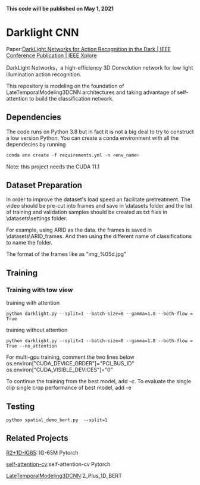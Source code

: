 
**This code will be published on May 1, 2021**

# Darklight CNN

Paper:[DarkLight Networks for Action Recognition in the Dark | IEEE Conference Publication | IEEE Xplore](https://ieeexplore.ieee.org/document/9522760)

DarkLight Networks，a high-efficiency 3D Convolution network for low light illumination action recognition. 

This repository is modeling on the foundation of LateTemporalModeling3DCNN architectures and taking advantage of self-attention to build the classification network. 

## Dependencies

The code runs on Python 3.8 but in fact it is not a big deal to try to construct a low version Python. You can create a conda environment with all the dependecies by running 

```python
conda env create -f requirements.yml -n <env_name>
```

Note: this project needs the CUDA 11.1

## Dataset Preparation

In order to improve the dataset's load speed an facilitate pretreatment. The video should be pre-cut into frames and save in \datasets folder and the list of training and validation samples should be created as txt files in \datasets\settings folder.

For example, using ARID as the data. the frames is saved in \datasets\ARID_frames. And then using the different name of classifications to name the folder. 

The format of the frames like as "img_%05d.jpg" 

## Training

### Training with tow view

training with attention

```
python darklight.py --split=1 --batch-size=8 --gamma=1.8 --both-flow = True
```

training without attention

```
python darklight.py --split=1 --batch-size=8 --gamma=1.8 --both-flow = True --no_attention
```

For multi-gpu training, comment the two lines below os.environ["CUDA_DEVICE_ORDER"]="PCI_BUS_ID" os.environ["CUDA_VISIBLE_DEVICES"]="0"

To continue the training from the best model, add -c. To evaluate the single clip single crop performance of best model, add -e

## Testing

```
python spatial_demo_bert.py  --split=1
```

## Related Projects

[R2+1D-IG65](https://github.com/moabitcoin/ig65m-pytorch): IG-65M Pytorch

[self-attention-cv](https://github.com/The-AI-Summer/self-attention-cv):self-attention-cv Pytorch

[LateTemporalModeling3DCNN](https://github.com/artest08/LateTemporalModeling3DCNN):2_Plus_1D_BERT





